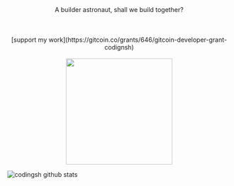 <p align="center">
  <br><br>
A builder astronaut, shall we build together?
<br><br>
   <br><br>
 [support my work](https://gitcoin.co/grants/646/gitcoin-developer-grant-codignsh)
   <br><br>
    <img src="https://external-content.duckduckgo.com/iu/?u=https%3A%2F%2Fsteemitimages.com%2F0x0%2Fhttps%3A%2F%2Fres.cloudinary.com%2Fhpiynhbhq%2Fimage%2Fupload%2Fv1517631979%2Fygp4mfqu3l5nl4bucajl.gif&f=1&nofb=1" width="240px" align="center">

<br>
  </p>

![codingsh github stats](https://github-readme-stats.vercel.app/api?username=developerfred)

